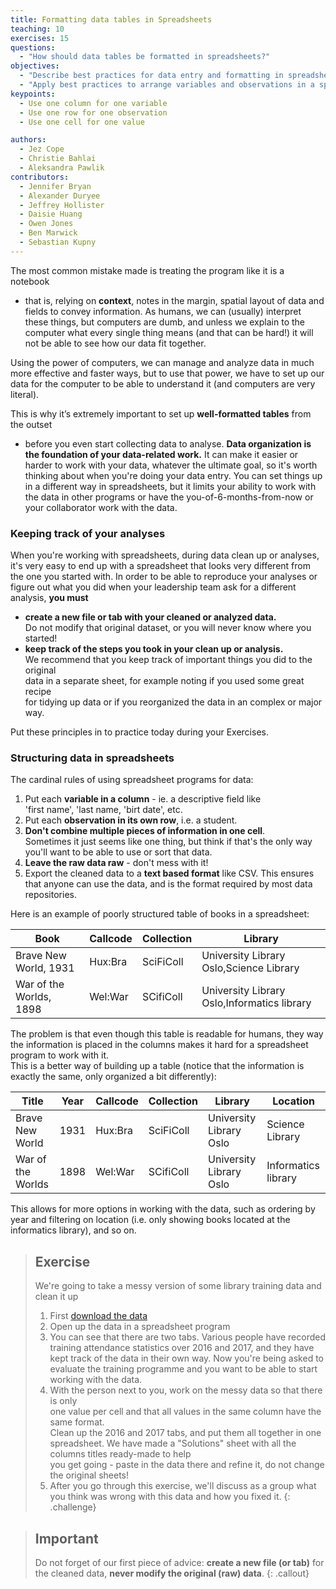 ```yaml
---
title: Formatting data tables in Spreadsheets
teaching: 10
exercises: 15
questions:
  - "How should data tables be formatted in spreadsheets?"
objectives:
  - "Describe best practices for data entry and formatting in spreadsheets."
  - "Apply best practices to arrange variables and observations in a spreadsheet."
keypoints:
  - Use one column for one variable
  - Use one row for one observation
  - Use one cell for one value

authors:
  - Jez Cope
  - Christie Bahlai
  - Aleksandra Pawlik
contributors:
  - Jennifer Bryan
  - Alexander Duryee
  - Jeffrey Hollister
  - Daisie Huang
  - Owen Jones
  - Ben Marwick
  - Sebastian Kupny
---
```



The most common mistake made is treating the program like it is a notebook
- that is, relying on **context**, notes in the margin,
spatial layout of data and fields to convey information.
As humans,
we can (usually) interpret these things,
but computers are dumb,
and unless we explain to the computer what every single thing means
(and that can be hard!)
it will not be able to see how our data fit together.

Using the power of computers,
we can manage and analyze data in much more effective and faster ways,
but to use that power,
we have to set up our data for the computer to be able to understand it
(and computers are very literal).

This is why it’s extremely important to set up **well-formatted tables** from the outset
- before you even start collecting data to analyse.
**Data organization is the foundation of your data-related work.**
It can make it easier or harder to work with your data,
whatever the ultimate goal,
so it's worth thinking about when you're doing your data entry.
You can set things up in a different way in spreadsheets,
but it limits your ability to work with the data in other programs
or have the you-of-6-months-from-now or your collaborator work with the data.


### Keeping track of your analyses

When you're working with spreadsheets, during data clean up or analyses, it's
very easy to end up with a spreadsheet that looks very different from the one
you started with. In order to be able to reproduce your analyses or figure out
what you did when your leadership team ask for a different analysis,
**you must**

- **create a new file or tab with your cleaned or analyzed data.**  
  Do not modify that original dataset, or you will never know where you started!
- **keep track of the steps you took in your clean up or analysis.**  
  We recommend that you keep track of important things you did to the original  
  data in a separate sheet, for example noting if you used some great recipe  
  for tidying up data or if you reorganized the data in an complex or major way.

Put these principles in to practice today during your Exercises. 


### Structuring data in spreadsheets


The cardinal rules of using spreadsheet programs for data:

1. Put each **variable in a column** - ie. a descriptive field like  
   'first name', 'last name, 'birt date', etc.
2. Put each **observation in its own row**, i.e. a student.
3. **Don't combine multiple pieces of information in one cell**.  
   Sometimes it just seems like one thing, but think if that's
   the only way you'll want to be able to use or sort that data.
4. **Leave the raw data raw** - don't mess with it!
5. Export the cleaned data to a **text based format** like CSV. This
   ensures that anyone can use the data, and is the format required by
   most data repositories.


Here is an example of poorly structured table of books in a spreadsheet:

|Book                   |Callcode|Collection|Library               
|-----------------------|--------|----------|-------------------------------------------|
|Brave New World, 1931  |Hux:Bra |SciFiColl |University Library Oslo,Science Library    |
|War of the Worlds, 1898|Wel:War |SCifiColl |University Library Oslo,Informatics library|

The problem is that even though this table is readable for humans, they way the information is placed in the
columns makes it hard for a spreadsheet program to work with it.  
This is a better way of building up a table (notice that the information is exactly the same, only organized a bit differently):

|Title            |Year  |Callcode|Collection|Library                |Location           |
|-----------------|------|--------|----------|-----------------------|-------------------|
|Brave New World  |1931  |Hux:Bra |SciFiColl |University Library Oslo|Science Library    |
|War of the Worlds|1898  |Wel:War |SCifiColl |University Library Oslo|Informatics library|

This allows for more options in working with the data, such as ordering by year and filtering on location (i.e. only showing books located at the informatics library), and so on.

> ## Exercise
>
> We're going to take a messy version of some library training data and clean it up
>
> 1. First [download the data](../data/training_attendance.xlsx)
> 2. Open up the data in a spreadsheet program
> 1. You can see that there are two tabs. Various people have recorded
  training attendance statistics over 2016 and 2017, and they have
  kept track of the data in their own way. Now you're being asked to
  evaluate the training programme and you want to be able to start
  working with the data.
> 1. With the person next to you, work on the messy data so that there is only  
  one value per cell and that all values in the same column have the same format.  
  Clean up the 2016 and 2017 tabs, and put them all together in one spreadsheet.
  We have made a "Solutions" sheet with all the columns titles ready-made to help  
  you get going - paste in the data there and refine it, do not change the original sheets!
> 1. After you go through this exercise, we'll discuss as a group what you think was wrong
with this data and how you fixed it. 
{: .challenge}


> ## Important ##
>
> Do not forget of our first piece of advice:
> **create a new file (or tab)** for the cleaned data, **never
> modify the original (raw) data**.
{: .callout}


<!-- *Instructors see notes in 'instructors_notes.md' on this exercise.* -->
